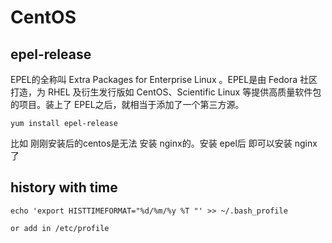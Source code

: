 # CentOS

## epel-release

EPEL的全称叫 Extra Packages for Enterprise Linux 。EPEL是由 Fedora 社区打造，为 RHEL 及衍生发行版如 CentOS、Scientific Linux 等提供高质量软件包的项目。装上了 EPEL之后，就相当于添加了一个第三方源。

	yum install epel-release

比如 刚刚安装后的centos是无法 安装 nginx的。安装 epel后 即可以安装 nginx了

## history with time

	echo 'export HISTTIMEFORMAT="%d/%m/%y %T "' >> ~/.bash_profile

	or add in /etc/profile

